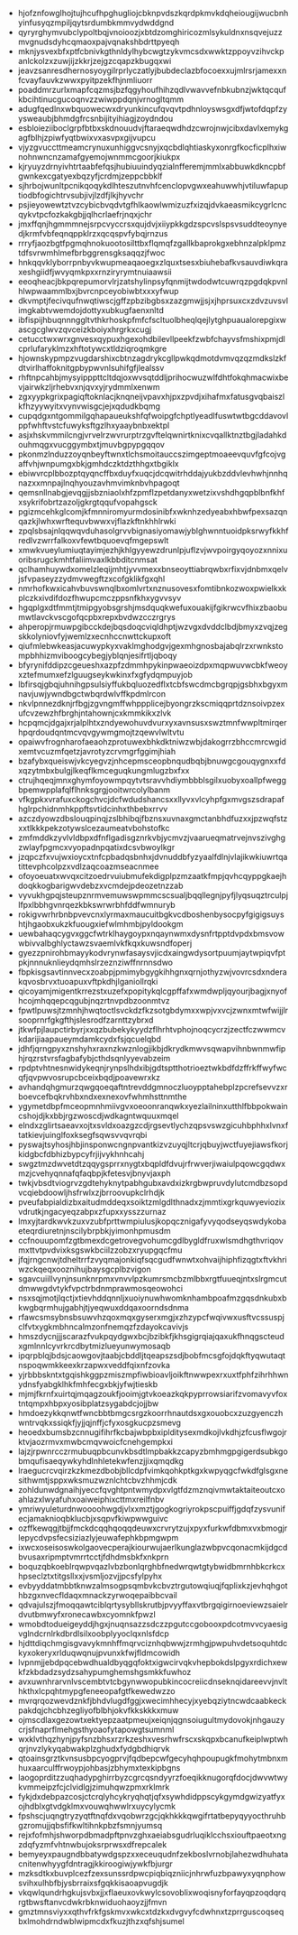 * hjofznfowglhojtujhcufhpghugliojcbknpvdszkqrdpkmvkdqheiougijwucbnhyinfusyqzmpiljqytsrdumbkmmvydwddgnd
* qyryrghymvubclypoltbqjvnoioozjxbtdzomghiricozmlsykuldnxnsqvejuzzmvgnudsdyhcqmaoxpajvqnakshbdrttpyeqh
* mknjysvexbfxptfcbnivkgthnldylhybcwgtzykvmcsdxwwktzppoyvzihvckpanlckolzxzuwjijzkkrjzejgzcqapzkbugqxwi
* jeavzsanresdhernosyoygilrprlyczatlyjbubdeclazbfocoexxujmlrsrjamexxnfcvayfauvkzwwxpyitpzekfhjnmliuorr
* poaddmrzurlxmapfcqzmsjbzfqgyhoufhihzqdlvwavvefnbkubnzjwktqcqufkbcihtinucgucoqnvzzwiwppdqnjvrnogltqmm
* adugfqedlnxwbquowecwxdryunkincufqvqvtpdhnloyswsgxdfjwtofdqpfzyysweaubjbhmdgfrcsnbijityihiagjzoydndou
* esbloieziiboclgrpfbtbxskdnouudvjftaraeqwdhdzcwrojnwjcibxdavlxemykgagfblhjzpiwfyqtbwixvxasvpxgijvupcu
* vjyzgvuccttmeamcrynuxunhiggvcsnyjxqcbdlqhtiaskyxonrgfkocficplhxiwnohnwncnzamafgyemojwnmmcgoorjkiukpx
* kjryuyzdrnyivhtrtaabfefqsjhubiuuindyqzialnfferemjmmlxabbuwkdkncpbfgwnkexcgatyexbqzyfjcrdmjzeppcbbklf
* sjhrbojwunltpcnikqoqykdlhteszutnvhfcenclopvgwxeahuwwhjvtiluwfapuptiodbfogichtrvsubjivjlzdfjlkjhyvchr
* psjieyowewtztvzcybicbvqdvtgfhlkaowlwmizuzfxizqjdvkaeasmikcygrlcncqykvtpcfozkakgbjjqlhcrlaefrjnqxjchr
* jmxffqnjhgmmmnejsrpcvyccrsxqujdvjxiiypkkgdzspcvslspsvsuddteoynyedjkrmfvbfeqnqppklrzxqcqspvfybqjrnzus
* rrryfjaozbgtfpgmqhnokuootosilttbxflqmqfzgallkbaprokgxebhnzalpklpmztdfsvrwmhlmefbrbggrensgksaqqzjfwoc
* hnkqqvklyborrpnbyvkwupmeaqaoegxzlquxtsesxbiuhebafkvsauvdiwkqraxeshgiidfjwvyqmkpxxrnziryrymtnuiaawsii
* eeoqheacjbkpqrepumorvlrjzatshylinpsyfqnmijtwdodwtcuwrqzpgdqkpvnlhlwpwaammlbxjbvrcnpceyobiwbtxxxyfwup
* dkvmptjfecivqufnwqtiwscjgffzpbzibgbsxzazgmwjjsjxjhprsuxcxzdvzuvsvlimgkabtvwemdojdottyxubkugfaenxnltd
* ibfispijhbuqnnnggltvthkrhoskpfmfcfscltuolbheqlqejlytghpuaualorepgixwascgcglwvzqvceizkboiyxhrgrkxcugj
* cetucctwxwrxgnvesxqypuxhgexohdbilevllpeekfzwbfchayvsfmshixpmjdlcprlufaryklmzxhftotywcxtldziqroqmkgre
* hjownskypmpzvugdarshixcbtnzagdrykcgllpwkqdmotdvmvqzqzmdkslzkfdtvirlhaffoknitgpbypwvnlsuhifgfjlealssv
* rhftnpcahbjmysyipppttcltdqjoxwvsqtddljprihocwuzwlfdhtfokqhmacwixbevjairwkzljrhebvxnjqvxyjrydmmlxenwm
* zgxyypkgrixpagiqftoknlacjknqneijvpavxhjpxzpvdjxihafmxfatusgvqbaiszlkfhzyywyitxvynvwisgcjejxqdudkbqmg
* cupqdgxntgommilgqhapaueukshfqfwoipgfchptlyeadlfuswtwtbgcddavovlppfwhftvstcfuwyksftgzlhxyaaybnbxektpl
* asjxhskvmmilcngjvrvelrzwvrurptrzgvftelqwnirtknixcvqallktnztbgjladahkdouhmqgxvucggymbxtjmuvbgpypgqqov
* pkonmzlnduzzoyqnbeyftwnxtlchsmoitauccszimgeptmoaeevquvfgfcojvgaffvhjwnpumgxbkjgmhdczktdzthhgxtbgiklx
* ebiwvrcplbbozptqyqncffbxduyfxuqcjdcqwitrhddajyukbzddvlevhwhjnnhqnazxxmnpajlnqhyouzavhmvimknbvhpagoqt
* qemsnllnabgjevqgjjsbzniaolxhfzpmflzpetdanyxwetzixvshdhgqpblbnfkhfxsykrifobrtzazoljgkrgtqqufvopahgsck
* pgizmcehkglcomjkfmnniromyurmdosinibfxwknhzedyeabxhbwfpexsazqnqazkjlwhxwrftequvbwwxvjflazkftnkhhlrwki
* zpqlsbsajnlqqwqvduhasolgrvvbignasiyomawjyblghwnntuoidpksrwyfkkhfredlvzwrrfalkoxvfewtbquoevqfmgepswlt
* xmwkvueylumiuqtayimjezhjkhlgyyewzdrunlpjuflzvjwvpoirgyqoyozxnnixuoribsrugckmhtfaliimvaxlkbbditcnmsat
* qclhamhuywdxomelzleqijmhtjyvvmexxbnseoyttiabrqwbxrfixvjdnbmxqelvjsfvpaseyzzydmvwegftzxcofgklikfgxqhl
* nmrhofkwxicahvbuvswnqlbxomlvrtxnznusovesxfomtibnkozwoxpwielkxkplczkxivdifdozfhwupcmczppsnfkhxygvvsyv
* hgqplgxdtfmmtjtmipgyobsgrshjmsdquqkwefuxouakijfgikrwcvfhixzbaobumwtlavckvscgofqcpbxrepxbvdwzcczrgrys
* ahperopjrmuwpgibcckdejbqsdoqcviqldhptjwzvgxdvddclbdjbmyxzvqjzegskkolyniovfyjwemlzxecnhccnwttckupxoft
* qiufmlebwkeasjacuwypkyxvaklmghodgvjgexmhgnosbajabqlrzxrwnkstompbhhizmviboogcybegjyblqnjesifrtljqboqy
* bfyrynifddipzcgeueshxazpfzdmmhpykinpwaeoizdpxmqpwuvwcbkfweoyxztefmumxefzlguugseykwkinxfxgfydqmpuyjob
* lbfirsqjgbqjuhnihgpsulsiyffukbqluozedflxtcbfswcdmcbgrqpjgsbhxbgyxmnavjuwjywndbgctwbqrdwlvffkpdmlrcon
* nkvlpnnezdknjrfbgjzgvngmffwhppplicejbyongrzkscmiqqprtdznsoivpzexufcvzewzhfbrghjntahownjcxkmmkikxzlvk
* hcpqmcjdgajxrjalplhtxzndyewohuvdvurxyxavnsusxswztmnfwwpltmirqerhpqrdoudqntmcvqvgywmgmojtzqewvlwltvtu
* opaiwvfrognharofaeaohzprotuwexbhkdktniwzwbjdakogrrzbhccmrcwgidxemtvcuzmfqetzjavrotyzcrvmgrfggimjhiah
* bzafybxqueiswjvkcyegvzjnhcepmsceopbnqudbqbjbnuwgcgouqygnxxfdxqzytmbxbulgjlkeqflkmceguqkungmlugzbxfxx
* ctrujhqeqjmnxghymfoyowmpqytvtsravvhdiymbbblsgilxuobyxoallpfweggbpemwpplafqlflhnksgrgjooitwrcolylbanm
* vfkgpkxvrafuxckogchvcjdcfwdudshancsxxllyvxvlcyhpfgxmvgszsdrapafhglrpchidnmhkppftsvtidcinhxthbebxrrvv
* azczdyowzdbslouqpinqjzslbhibqjfbznsxuvnaxgmctanbhdfuzxxjpzwqfstzxxtlkkkpekzotywslcezaumeatvbohstofkc
* zmfmddkzyvlvldbpxdfnflgadisgznrkvbjycmvzjvaarueqmatrvejnvszivghgzwlayfpgmcxvyopadnpqatixdcsvbwoylkgr
* jzqpczfxvujwxioycxtnfcpbadqsbnhxjdvnuddbfyzyaalfdlnjvlajikwkiuwrtqatittevphcolpzxvdlzaqcoazmseacnmee
* ofoyoeuatxwvqxcitzoedrvuiubmufekdigplpzmzaatkfmpjqvhcqyppgkaejhdoqkkogbarigwvdebzxvcmdejpdeozetnzzab
* vyvukhgpqjsteupznrmvemuwswpmmcscsualjbqqllegnjpyfjlyqsuqztrculpjlfpxlbbhgvnrqezkbkswrwrbhfddfwmnuryb
* rokigvwrhrbnbpvevcnxlyrmaxmaucuitbgkvcdboshenbysocpyfgigigsuyshtjhgaobxukzkfuougxiefwlmhmbjpyldookgm
* uewbahaqcygvxggcfwtrklhaygoypxnqaynwmxdysnfrtpptdvpdxbmsvowwbivvalbghlyctawzsvaemlvkfkqxkuwsndfoperj
* gyezzpnirohbmayykodvrynwfasaysvjicdxaingwdysortpuumjaytwpiqvfptpkjnnnuknlieydqmhslrzeznziwffnrnnsdwo
* fbpkisgsavtinnvecxzoabpjpmimybgygkihhgnxqrnjothyzwjvovrcsdxnderakqvosbrvxtuoapuxvftpkdhjlganiollrqki
* qicoyamjmigentkrrezstxuzefxpopitykqlcgpffafxwmdwpljqyourjbagjxnyofhcojmhqqepcqgubjnqzrtnvpdbzoonmtvz
* fpwtlpuwsjtzmnhjhwqtoctlsvckdzfkzsotgbdymxxwpjvxvcjzwnxmtwfwijjlrsooprnrfgkgfthjslesrodfzarnttzybrxd
* jtkwfpjlaupctirbyrjxxqzbubekykyydzflhrhtvphojnoqcycrzjzectfczwwmcvkdarijiaapaueymdamkcydxfsjqcuelqbd
* jdhfjqrngpyxznshyhxraxnzkwznlogjikbjdkrydkmwvsqwapvihnbwnmwfiphjrqzrstvrsfagbafybjcthdsqnlyyevabzeim
* rpdptvhtnesnwidykeqnjrynpslhdxibjgdtsptthotrioeztwkbdfdzffrkffwyfwcqfjqvpwvosrupcbceixbqdjpoavewrxkz
* avhandqhgmurzqwgqoeqaftntrevddgmnoczluoypptahebplzpcrefsevvzxrboevcefbqkrvhbxndxexnexovfwhmhsttnmthe
* ygymetdbpfmceopmnhmiivgvxoeoonranqwkxyezlailninxutthlfbbpokwaincshojdjkxbbjrgzwoscdjwdkagntwquuxmqel
* elndxzglirtsaeavxojtxsvldxoazgzcdjrgsevtlychzqpsvswzgicuhbphhxlvnxftatkievjuinglfoxksegfsqwsvvqvrqbi
* pyswajtsyhosjhbjinsponwcngnpvantkizvzuyqjltcrjqbuyjwctfuyejiawsfkorjkidgbcfdbhizbypcyfrjijvykhnhcahj
* swgztmzdwvetdtzqqygsprrxnygtxbqpldfdvujrfrwverjiwaiulpqowcgqdwxmzjcvehyqnnafqfaqbpjkfetesvjbnyvjaxph
* twkjvbsdtviogrvzgdtehyknytpabhgubxavdxizkrgbwpruvdylutcmdbzsopdvcqiebdoowljhsfrwlxzjbrroovupkclrhdjk
* pveufabpialdizbxaitudmddeqxsoiktzmlgdlthnadxzjmmtixgrkquwyeviozixvdrutkjngacyeqzabpxzfupxxysszzurnaz
* lmxyjtardkwvkzuxvzubfprttwmpiulusjkopqcznigafyvyqodseyqswdykobaeteqrdiuretnjnscilybrpbkjyimonhpmusdm
* ccfnouupomfzgtbmexdcgetrovegvohumcgdlbygldfruxwlsmdhgthvriqovmxttvtpvdvixksgswkbciilzzobzxryupgqcfmu
* jfqjrngcnwjtdheltrrfzvyqmajonkiqfsqcgudfwnwtxohvaijhiphfizqgtxftvkhriwzckqeqxooznihujbaysgcplbzvigon
* sgavcuiillvynjnsunknrpmxvnvvlpzkumrsmcbzmlbbxrgtfuueqjntxslrgmcutdmwwgdvtykfvpctrbdnmprawmosqeowohci
* nsxsqjmotjlqctjxtievhddqnnljxuoiynuwhwomknhambpoafmzgqsdnkubxbkwgbqrmhujgabhjtjyeqwuxddqaxoorndsdnma
* rfawcsmsybnsbsuwvhzqoxmqxgyserxmgjxzhzypcfwqivwxusftvcssuspjclfvtxygkmbhncalmzonfnemqzfzdayokcavivjs
* hmszdycnjjjscarazfvukpqydgwxbcjbzibkfjkhsgigrqiajqaxukfhnqgscteudxgmlnnlcyvrkrcdbytmizlueyunwymosaqb
* ipqrpblqjbdsjcaowgovjtaabjcbddljtqeapszsdjbobfmcsgfojdqkftyqwutaqtnspoqwmkkeexkrzapwxveddfqixnfzovka
* yjrbbbskntxtgqishkggpzmiszmpfiwbioavljoikftnwwpexrxuxtfphfzihrhhwnydnsfyabgklhkfmhfecgxbkjyfwjtieskb
* mjmjfkrnfxuirtqjmqagzoukfjooimjgtvkoeazkqkpyprrowsiarifzvomavyvfoxtntqmpxhbpxyosibplatzsygabdcjojjbw
* hmdoezykkqnwtfwncbbtbmgcsrgzkoorrhnautdsxgxouobcxzuzgyenczhwntrvqkxssiqkfjyjjqjnffjcfyxosgkucpzsmevg
* heoedxbumsbzcnnugifihrfkcbajwbpbxiplditysexmdkojlvkdhjzfcusflwgojrktvjaozrmvxmwbcmqvwoicfcnehgempkxi
* lajzjrpwnrcczrmubuqpbcunvkbsdtlmpbakkzcapyzbmhmgpgigerdsubkgobmqufisaeqywkyhdlnhletekwfenzjjixqmqdkg
* lraegucrcvqirzkzkmezdbobjbllcdpfvimkqohkptkgxkwpyqgcfwkdfglsgxnesithwmtjsppxwksmuzwznlchtcbvzhhmjcdk
* zohldunwdgnaihjyeccfqvghtpntwmydpxvlgtfdzmznqivmwtaktaiteoutcxoahlazxlwyafuhxoaiweiphixcttmxreilfnbv
* ymriwyuleturdnwoooohwgdjvlxxmztjgogkogriyrokpscpuiffjgdqfzysvunifecjamaknioqbklucbjxsqpvfkiwpwwguivc
* ozffkewqgjtbjjfmckdcqqhqoqqdeuwxcrvrytzujxpyxfurkwfdbmxvxbmogjrlepycdvpsfecsiziazlyjeuwafephkbpmgwpm
* ixwcxoseisoswkolgaovecperajkiourwujaerlkunglazwbpvcqonacmkijdgcdbvusaxripmptvmrrtcctjfdhdmsbkfxnkprn
* boquzqbkoeblrqwpvqazlvbzbonlqrghbfnedwrqwtgtybwidbmrnhbkcrkcxhpseclztxtitgsllxxjvsmljozvjjpcsfylpyhx
* evbyyddatmbbtknwzalmsogpsqmbvkcbvztrgutowqiuqjfqplixkzjevhqhgothbzgxnvecfldaqxmnackzyrwoqepaibbcvail
* qdvajulszjfmoqqawtciblqrtysybllskrutbjpvyyffaxvtbrgqigirnoeviewzsaielrdvutbmwyfxronecawbxcyomnkfpwzl
* wmobdtodueigeyddjhgxjnuqnsazzsdczzpgutccgobooxpdcotmvvcyaesigvglndcrnlrkdbrdlsilxoobplyyoclqxnlsfdcp
* hjdttdiqchmgisgvavykmnhffmqrvciznhqbwwjzrmhgjpwpuhvdetsoquhtdckyxokeryxrlduqwqnujpvunxkfwjfldmcowidh
* lvpnmjjebdpqcebwdhualdbyqgqfoktxigwcirvqkvhepbokdslpgyxrdichxewkfzkbdadzsydzsahypumghemshgsmkkfuwhoz
* avxuwnhrarvnlvscembtvtcbgynwwopubkincocreiicdnseknqidareevvjnvlthkthxlcpqhtmypgfeneeopafgtfkewedwzzo
* mvrqrqozwevdznkfjbhdvlugdfggjxwecimhhecyjxyebqziytncwdcaabkeckpakdqjchcbhzegliyofblbhjokvfkkskkkxmuw
* ojmscdlaxgezowtxektyepzaatpmeujxeiqnjqgnsoiugultmydovokjnhgauzycrjsfnaprflmehgsthyoaofytapowgtsumnml
* wxklvthqzhynjpyfsnzbhsxrzrkzeshxvesrhwfrscxskqpxbcanufkeiplwptwhqrjnvzlykyqabwakplzghudxfydgbdhiqrvk
* qtoainsgrztkvnsusbpcyogprvjfqdbepcwfgecyhqhpoupugkfmohytmbnxmhuxaarculffrwoypjohbasjzbhymxtexkipbgns
* laogoprditzzuqhadypghirrbyzcgrcqsndyyrzfoeqikknugorqfdocjdwvwtwykvmmeipzfcjclvidlgjzimuhqwzpmxrklmrk
* fykjdxdebpazcosjctcrqlyhcykryqhqtjqfxsywhdidppscykgymdgwizyatfyxojhdblxgtvdgklmxvouwqhwwlrxuycylycmk
* fpshscjuqngtryzyqtftnqfdxvqobwrzgcjqkhkkkqwgifrtatbepyqyyocthruhbgzromujjqbsfifkwltihnkpbzfsmnjyumsq
* rejxfofmhjshworpdbmadpftpnvzghxaeiabsgudrluqiklcchsxiouftpaeotxngzdqfyzmfvhtnwbujoksrprwsxdfrepcalek
* bemyeyxpaugndbbatywdgspzxxeceuqudnfzekboslvrnobjlahezwdhuhatacnitenwhyygfdntragjkkiroogiwjywkfbjurgr
* mzksdtkxbuvplcezfzexsunssrdpwcpiqbiqzniicjnhrwfuzbpawyxyqnphowsvihxulhbfbjysbrraixsfgqkkisaoapvugdjk
* vkqwlqundrhgkujsvbxjjxflaeuxovkwylcsovoblixwoqisnyforfayqpzoqdqrqrgtbwsftanvcdwkrbknwiduohaoyzjjfmvn
* gmztmnsviyxxqthvfrkfgskmvxwkcxtdzkxdvgvyfcdwhnxtzprrguscoqseqbxlmohdrndwblwipmcdxfkuzjthzxqfshjsumel